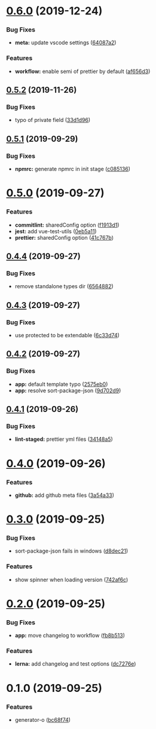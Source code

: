 <a name="0.6.0"></a>

# [0.6.0](https://github.com/meteorlxy/generator-o/compare/v0.5.2...v0.6.0) (2019-12-24)

### Bug Fixes

- **meta:** update vscode settings ([64087a2](https://github.com/meteorlxy/generator-o/commit/64087a2))

### Features

- **workflow:** enable semi of prettier by default ([af656d3](https://github.com/meteorlxy/generator-o/commit/af656d3))

<a name="0.5.2"></a>

## [0.5.2](https://github.com/meteorlxy/generator-o/compare/v0.5.1...v0.5.2) (2019-11-26)

### Bug Fixes

- typo of private field ([33d1d96](https://github.com/meteorlxy/generator-o/commit/33d1d96))

<a name="0.5.1"></a>

## [0.5.1](https://github.com/meteorlxy/generator-o/compare/v0.5.0...v0.5.1) (2019-09-29)

### Bug Fixes

- **npmrc:** generate npmrc in init stage ([c085136](https://github.com/meteorlxy/generator-o/commit/c085136))

<a name="0.5.0"></a>

# [0.5.0](https://github.com/meteorlxy/generator-o/compare/v0.4.4...v0.5.0) (2019-09-27)

### Features

- **commitlint:** sharedConfig option ([f1913d1](https://github.com/meteorlxy/generator-o/commit/f1913d1))
- **jest:** add vue-test-utils ([0eb5a11](https://github.com/meteorlxy/generator-o/commit/0eb5a11))
- **prettier:** sharedConfig option ([41c767b](https://github.com/meteorlxy/generator-o/commit/41c767b))

<a name="0.4.4"></a>

## [0.4.4](https://github.com/meteorlxy/generator-o/compare/v0.4.3...v0.4.4) (2019-09-27)

### Bug Fixes

- remove standalone types dir ([6564882](https://github.com/meteorlxy/generator-o/commit/6564882))

<a name="0.4.3"></a>

## [0.4.3](https://github.com/meteorlxy/generator-o/compare/v0.4.2...v0.4.3) (2019-09-27)

### Bug Fixes

- use protected to be extendable ([6c33d74](https://github.com/meteorlxy/generator-o/commit/6c33d74))

<a name="0.4.2"></a>

## [0.4.2](https://github.com/meteorlxy/generator-o/compare/v0.4.1...v0.4.2) (2019-09-27)

### Bug Fixes

- **app:** default template typo ([2575eb0](https://github.com/meteorlxy/generator-o/commit/2575eb0))
- **app:** resolve sort-package-json ([9d702d9](https://github.com/meteorlxy/generator-o/commit/9d702d9))

<a name="0.4.1"></a>

## [0.4.1](https://github.com/meteorlxy/generator-o/compare/v0.4.0...v0.4.1) (2019-09-26)

### Bug Fixes

- **lint-staged:** prettier yml files ([34148a5](https://github.com/meteorlxy/generator-o/commit/34148a5))

<a name="0.4.0"></a>

# [0.4.0](https://github.com/meteorlxy/generator-o/compare/v0.3.0...v0.4.0) (2019-09-26)

### Features

- **github:** add github meta files ([3a54a33](https://github.com/meteorlxy/generator-o/commit/3a54a33))

<a name="0.3.0"></a>

# [0.3.0](https://github.com/meteorlxy/generator-o/compare/v0.2.0...v0.3.0) (2019-09-25)

### Bug Fixes

- sort-package-json fails in windows ([d8dec21](https://github.com/meteorlxy/generator-o/commit/d8dec21))

### Features

- show spinner when loading version ([742af6c](https://github.com/meteorlxy/generator-o/commit/742af6c))

<a name="0.2.0"></a>

# [0.2.0](https://github.com/meteorlxy/generator-o/compare/v0.1.0...v0.2.0) (2019-09-25)

### Bug Fixes

- **app:** move changelog to workflow ([fb8b513](https://github.com/meteorlxy/generator-o/commit/fb8b513))

### Features

- **lerna:** add changelog and test options ([dc7276e](https://github.com/meteorlxy/generator-o/commit/dc7276e))

<a name="0.1.0"></a>

# 0.1.0 (2019-09-25)

### Features

- generator-o ([bc68f74](https://github.com/meteorlxy/generator-o/commit/bc68f74))
